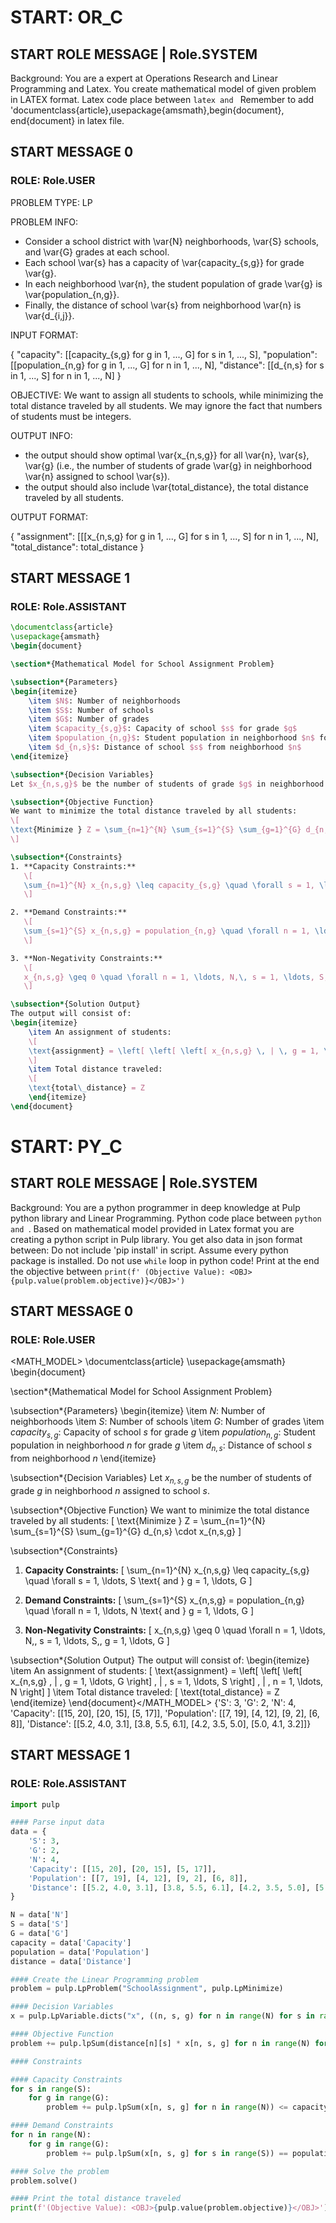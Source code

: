 # START: OR_C 
## START ROLE MESSAGE | Role.SYSTEM 
Background: You are a expert at Operations Research and Linear Programming and Latex. You create mathematical model of given problem in LATEX format. Latex code place between ```latex and ``` Remember to add 'documentclass{article},usepackage{amsmath},begin{document}, end{document} in latex file. 
## START MESSAGE 0 
### ROLE: Role.USER
<DESCRIPTION>
PROBLEM TYPE: LP

PROBLEM INFO: 

- Consider a school district with \var{N} neighborhoods, \var{S} schools, and \var{G} grades at each school.
- Each school \var{s} has a capacity of \var{capacity_{s,g}} for grade \var{g}. 
- In each neighborhood \var{n}, the student population of grade \var{g} is \var{population_{n,g}}. 
- Finally, the distance of school \var{s} from neighborhood \var{n} is \var{d_{i,j}}.

INPUT FORMAT: 

{
    "capacity": [[capacity_{s,g} for g in 1, ..., G] for s in 1, ..., S],
    "population": [[population_{n,g} for g in 1, ..., G] for n in 1, ..., N],
    "distance": [[d_{n,s} for s in 1, ..., S] for n in 1, ..., N]
}

OBJECTIVE: We want to assign all students to schools, while minimizing the total distance traveled by all students. We may ignore the fact that numbers of students must be integers.

OUTPUT INFO:
- the output should show optimal \var{x_{n,s,g}} for all \var{n}, \var{s}, \var{g} (i.e., the number of students of grade \var{g} in neighborhood \var{n} assigned to school \var{s}).
- the output should also include \var{total_distance}, the total distance traveled by all students.

OUTPUT FORMAT:

{
    "assignment": [[[x_{n,s,g} for g in 1, ..., G] for s in 1, ..., S] for n in 1, ..., N],
    "total_distance": total_distance
}

</DESCRIPTION>


## START MESSAGE 1 
### ROLE: Role.ASSISTANT
```latex
\documentclass{article}
\usepackage{amsmath}
\begin{document}

\section*{Mathematical Model for School Assignment Problem}

\subsection*{Parameters}
\begin{itemize}
    \item $N$: Number of neighborhoods
    \item $S$: Number of schools
    \item $G$: Number of grades
    \item $capacity_{s,g}$: Capacity of school $s$ for grade $g$
    \item $population_{n,g}$: Student population in neighborhood $n$ for grade $g$
    \item $d_{n,s}$: Distance of school $s$ from neighborhood $n$
\end{itemize}

\subsection*{Decision Variables}
Let $x_{n,s,g}$ be the number of students of grade $g$ in neighborhood $n$ assigned to school $s$.

\subsection*{Objective Function}
We want to minimize the total distance traveled by all students:
\[
\text{Minimize } Z = \sum_{n=1}^{N} \sum_{s=1}^{S} \sum_{g=1}^{G} d_{n,s} \cdot x_{n,s,g}
\]

\subsection*{Constraints}
1. **Capacity Constraints:**
   \[
   \sum_{n=1}^{N} x_{n,s,g} \leq capacity_{s,g} \quad \forall s = 1, \ldots, S \text{ and } g = 1, \ldots, G
   \]

2. **Demand Constraints:**
   \[
   \sum_{s=1}^{S} x_{n,s,g} = population_{n,g} \quad \forall n = 1, \ldots, N \text{ and } g = 1, \ldots, G
   \]

3. **Non-Negativity Constraints:**
   \[
   x_{n,s,g} \geq 0 \quad \forall n = 1, \ldots, N,\, s = 1, \ldots, S,\, g = 1, \ldots, G
   \]

\subsection*{Solution Output}
The output will consist of:
\begin{itemize}
    \item An assignment of students:
    \[
    \text{assignment} = \left[ \left[ \left[ x_{n,s,g} \, | \, g = 1, \ldots, G \right] \, | \, s = 1, \ldots, S \right] \, | \, n = 1, \ldots, N \right]
    \]
    \item Total distance traveled:
    \[
    \text{total\_distance} = Z
    \end{itemize}
\end{document}
```

# START: PY_C 
## START ROLE MESSAGE | Role.SYSTEM 
Background: You are a python programmer in deep knowledge at Pulp python library and Linear Programming. Python code place between ```python and ```. Based on mathematical model provided in Latex format you are creating a python script in Pulp library. You get also data in json format between: <DATA></DATA> Do not include 'pip install' in script. Assume every python package is installed. Do not use `while` loop in python code! Print at the end the objective between <OBJ></OBJ> `print(f' (Objective Value): <OBJ>{pulp.value(problem.objective)}</OBJ>')` 
## START MESSAGE 0 
### ROLE: Role.USER
<MATH_MODEL>
\documentclass{article}
\usepackage{amsmath}
\begin{document}

\section*{Mathematical Model for School Assignment Problem}

\subsection*{Parameters}
\begin{itemize}
    \item $N$: Number of neighborhoods
    \item $S$: Number of schools
    \item $G$: Number of grades
    \item $capacity_{s,g}$: Capacity of school $s$ for grade $g$
    \item $population_{n,g}$: Student population in neighborhood $n$ for grade $g$
    \item $d_{n,s}$: Distance of school $s$ from neighborhood $n$
\end{itemize}

\subsection*{Decision Variables}
Let $x_{n,s,g}$ be the number of students of grade $g$ in neighborhood $n$ assigned to school $s$.

\subsection*{Objective Function}
We want to minimize the total distance traveled by all students:
\[
\text{Minimize } Z = \sum_{n=1}^{N} \sum_{s=1}^{S} \sum_{g=1}^{G} d_{n,s} \cdot x_{n,s,g}
\]

\subsection*{Constraints}
1. **Capacity Constraints:**
   \[
   \sum_{n=1}^{N} x_{n,s,g} \leq capacity_{s,g} \quad \forall s = 1, \ldots, S \text{ and } g = 1, \ldots, G
   \]

2. **Demand Constraints:**
   \[
   \sum_{s=1}^{S} x_{n,s,g} = population_{n,g} \quad \forall n = 1, \ldots, N \text{ and } g = 1, \ldots, G
   \]

3. **Non-Negativity Constraints:**
   \[
   x_{n,s,g} \geq 0 \quad \forall n = 1, \ldots, N,\, s = 1, \ldots, S,\, g = 1, \ldots, G
   \]

\subsection*{Solution Output}
The output will consist of:
\begin{itemize}
    \item An assignment of students:
    \[
    \text{assignment} = \left[ \left[ \left[ x_{n,s,g} \, | \, g = 1, \ldots, G \right] \, | \, s = 1, \ldots, S \right] \, | \, n = 1, \ldots, N \right]
    \]
    \item Total distance traveled:
    \[
    \text{total\_distance} = Z
    \end{itemize}
\end{document}</MATH_MODEL>
<DATA>
{'S': 3, 'G': 2, 'N': 4, 'Capacity': [[15, 20], [20, 15], [5, 17]], 'Population': [[7, 19], [4, 12], [9, 2], [6, 8]], 'Distance': [[5.2, 4.0, 3.1], [3.8, 5.5, 6.1], [4.2, 3.5, 5.0], [5.0, 4.1, 3.2]]}</DATA>


## START MESSAGE 1 
### ROLE: Role.ASSISTANT
```python
import pulp

#### Parse input data
data = {
    'S': 3,
    'G': 2,
    'N': 4,
    'Capacity': [[15, 20], [20, 15], [5, 17]],
    'Population': [[7, 19], [4, 12], [9, 2], [6, 8]],
    'Distance': [[5.2, 4.0, 3.1], [3.8, 5.5, 6.1], [4.2, 3.5, 5.0], [5.0, 4.1, 3.2]]
}

N = data['N']
S = data['S']
G = data['G']
capacity = data['Capacity']
population = data['Population']
distance = data['Distance']

#### Create the Linear Programming problem
problem = pulp.LpProblem("SchoolAssignment", pulp.LpMinimize)

#### Decision Variables
x = pulp.LpVariable.dicts("x", ((n, s, g) for n in range(N) for s in range(S) for g in range(G)), lowBound=0, cat='Continuous')

#### Objective Function
problem += pulp.lpSum(distance[n][s] * x[n, s, g] for n in range(N) for s in range(S) for g in range(G))

#### Constraints

#### Capacity Constraints
for s in range(S):
    for g in range(G):
        problem += pulp.lpSum(x[n, s, g] for n in range(N)) <= capacity[s][g], f"Capacity_{s}_{g}"

#### Demand Constraints
for n in range(N):
    for g in range(G):
        problem += pulp.lpSum(x[n, s, g] for s in range(S)) == population[n][g], f"Demand_{n}_{g}"

#### Solve the problem
problem.solve()

#### Print the total distance traveled
print(f'(Objective Value): <OBJ>{pulp.value(problem.objective)}</OBJ>')
```

